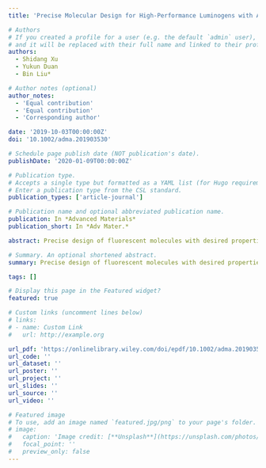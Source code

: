```yaml
---
title: 'Precise Molecular Design for High-Performance Luminogens with Aggregation-Induced Emission'

# Authors
# If you created a profile for a user (e.g. the default `admin` user), write the username (folder name) here
# and it will be replaced with their full name and linked to their profile.
authors:
  - Shidang Xu
  - Yukun Duan
  - Bin Liu*

# Author notes (optional)
author_notes:
  - 'Equal contribution'
  - 'Equal contribution'
  - 'Corresponding author'

date: '2019-10-03T00:00:00Z'
doi: '10.1002/adma.201903530'

# Schedule page publish date (NOT publication's date).
publishDate: '2020-01-09T00:00:00Z'

# Publication type.
# Accepts a single type but formatted as a YAML list (for Hugo requirements).
# Enter a publication type from the CSL standard.
publication_types: ['article-journal']

# Publication name and optional abbreviated publication name.
publication: In *Advanced Materials*
publication_short: In *Adv Mater.*

abstract: Precise design of fluorescent molecules with desired properties has enabled the rapid development of many research fields. Among the different types of optically active materials, luminogens with aggregation-induced emission (AIEgens) have attracted significant interest over the past two decades. The negligible luminescence of AIEgens as a molecular species and high brightness in aggregate states distinguish them from conventional fluorescent dyes, which has galvanized efforts to bring AIEgens to a wide array of multidisciplinary applications. Herein, the useful principles and emerging structure–property relationships for precise molecular design toward AIEgens with desirable properties using concrete examples are revealed. The cutting-edge applications of AIEgens and their excellent performance in enabling new research directions in biomedical theranostics, optoelectronic devices, stimuli-responsive smart materials, and visualization of physical processes are also highlighted.

# Summary. An optional shortened abstract.
summary: Precise design of fluorescent molecules with desired properties has enabled the rapid development of many research fields. Among the different types of optically active materials, luminogens with aggregation-induced emission (AIEgens) have attracted significant interest over the past two decades. The negligible luminescence of AIEgens as a molecular species and high brightness in aggregate states distinguish them from conventional fluorescent dyes, which has galvanized efforts to bring AIEgens to a wide array of multidisciplinary applications. Herein, the useful principles and emerging structure–property relationships for precise molecular design toward AIEgens with desirable properties using concrete examples are revealed. The cutting-edge applications of AIEgens and their excellent performance in enabling new research directions in biomedical theranostics, optoelectronic devices, stimuli-responsive smart materials, and visualization of physical processes are also highlighted.

tags: []

# Display this page in the Featured widget?
featured: true

# Custom links (uncomment lines below)
# links:
# - name: Custom Link
#   url: http://example.org

url_pdf: 'https://onlinelibrary.wiley.com/doi/epdf/10.1002/adma.201903530'
url_code: ''
url_dataset: ''
url_poster: ''
url_project: ''
url_slides: ''
url_source: ''
url_video: ''

# Featured image
# To use, add an image named `featured.jpg/png` to your page's folder.
# image:
#   caption: 'Image credit: [**Unsplash**](https://unsplash.com/photos/pLCdAaMFLTE)'
#   focal_point: ''
#   preview_only: false
---
```

